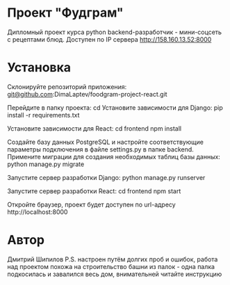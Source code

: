 
# Проект "Фудграм"
Дипломный проект курса python backend-разработчик - мини-соцсеть с рецептами блюд.
Доступен по IP сервера http://158.160.13.52:8000

# Установка
Склонируйте репозиторий приложения:
git@github.com:DimaLaptev/foodgram-project-react.git

Перейдите в папку проекта:
cd <project-folder>
Установите зависимости для Django:
pip install -r requirements.txt

Установите зависимости для React:
cd frontend
npm install

Создайте базу данных PostgreSQL и настройте соответствующие параметры подключения в файле settings.py в папке backend.
Примените миграции для создания необходимых таблиц базы данных:
python manage.py migrate

Запустите сервер разработки Django:
python manage.py runserver

Запустите сервер разработки React:
cd frontend
npm start

Откройте браузер, проект будет доступен по url-адресу http://localhost:8000

# Автор
Дмитрий Шипилов
P.S. настроен путём долгих проб и ошибок, работа над проектом похожа на строительство башни из палок - одна палка подкосилась и завалился весь дом, внимательней читайте инструкцию
